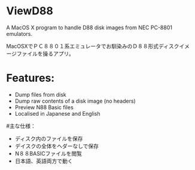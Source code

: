 # ViewD88
A MacOS X program to handle D88 disk images from NEC PC-8801 emulators.

MacOSXでＰＣ８８０１系エミュレータでお馴染みのＤ８８形式ディスクイメージファイルを操るアプリ。

# Features:
* Dump files from disk
* Dump raw contents of a disk image (no headers)
* Preview N88 Basic files
* Localised in Japanese and English

#主な仕様：
* ディスク内のファイルを保存
* デイスクの全体をヘダーなしで保存
* N８８BASICファイルを閲覧
* 日本語、英語両方で動く

